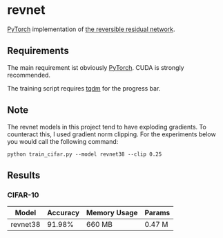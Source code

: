 # revnet

[PyTorch](http://pytorch.org/) implementation of [the reversible residual
network](https://arxiv.org/abs/1707.04585).


## Requirements

The main requirement ist obviously [PyTorch](http://pytorch.org/). CUDA is
strongly recommended.

The training script requires [tqdm](https://pypi.python.org/pypi/tqdm) for the
progress bar.


## Note

The revnet models in this project tend to have exploding gradients. To
counteract this, I used gradient norm clipping. For the experiments below you
would call the following command:

```
python train_cifar.py --model revnet38 --clip 0.25
```


## Results

### CIFAR-10

| Model    | Accuracy | Memory Usage | Params |
|----------|----------|--------------|--------|
| revnet38 | 91.98%   | 660 MB       | 0.47 M |
